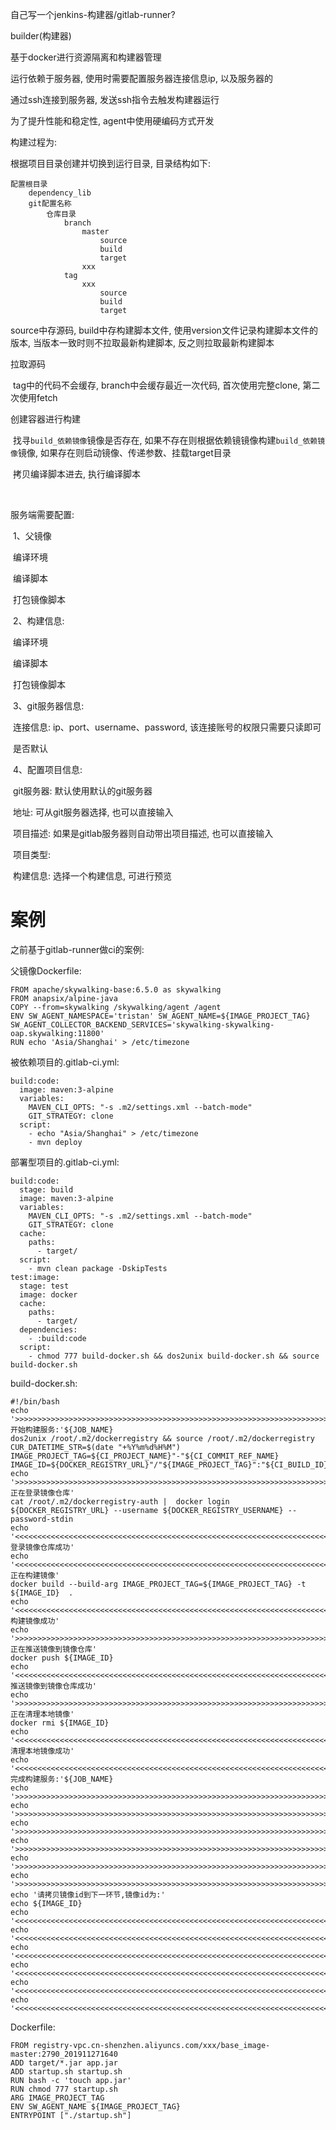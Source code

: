 自己写一个jenkins-构建器/gitlab-runner?



builder(构建器)

基于docker进行资源隔离和构建器管理

运行依赖于服务器, 使用时需要配置服务器连接信息ip, 以及服务器的

通过ssh连接到服务器, 发送ssh指令去触发构建器运行

为了提升性能和稳定性, agent中使用硬编码方式开发



构建过程为:

根据项目目录创建并切换到运行目录, 目录结构如下:

```
配置根目录
	dependency_lib
	git配置名称
		仓库目录
			branch
				master
					source
                    build
                    target
				xxx
			tag
				xxx
					source
                    build
                    target

```

source中存源码, build中存构建脚本文件, 使用version文件记录构建脚本文件的版本, 当版本一致时则不拉取最新构建脚本, 反之则拉取最新构建脚本

拉取源码

​	tag中的代码不会缓存, branch中会缓存最近一次代码, 首次使用完整clone, 第二次使用fetch

创建容器进行构建

​	找寻`build_依赖镜像`镜像是否存在, 如果不存在则根据依赖镜镜像构建`build_依赖镜像`镜像, 如果存在则启动镜像、传递参数、挂载target目录

​		拷贝编译脚本进去, 执行编译脚本

​	

服务端需要配置:

​	1、父镜像

​			编译环境

​			编译脚本

​			打包镜像脚本

​	2、构建信息:

​			编译环境

​			编译脚本

​			打包镜像脚本

​	3、git服务器信息:

​			连接信息: ip、port、username、password, 该连接账号的权限只需要只读即可

​			是否默认

​	4、配置项目信息:

​		git服务器: 默认使用默认的git服务器

​		地址: 可从git服务器选择, 也可以直接输入

​		项目描述: 如果是gitlab服务器则自动带出项目描述, 也可以直接输入

​		项目类型: 

​		构建信息: 选择一个构建信息, 可进行预览



# 案例

之前基于gitlab-runner做ci的案例:

父镜像Dockerfile:

```
FROM apache/skywalking-base:6.5.0 as skywalking
FROM anapsix/alpine-java
COPY --from=skywalking /skywalking/agent /agent
ENV SW_AGENT_NAMESPACE='tristan' SW_AGENT_NAME=${IMAGE_PROJECT_TAG} SW_AGENT_COLLECTOR_BACKEND_SERVICES='skywalking-skywalking-oap.skywalking:11800'
RUN echo 'Asia/Shanghai' > /etc/timezone
```

被依赖项目的.gitlab-ci.yml:

```
build:code:
  image: maven:3-alpine
  variables:
    MAVEN_CLI_OPTS: "-s .m2/settings.xml --batch-mode"
    GIT_STRATEGY: clone
  script:
    - echo "Asia/Shanghai" > /etc/timezone
    - mvn deploy
```

部署型项目的.gitlab-ci.yml:

```
build:code:
  stage: build
  image: maven:3-alpine
  variables:
    MAVEN_CLI_OPTS: "-s .m2/settings.xml --batch-mode"
    GIT_STRATEGY: clone
  cache:
    paths:
      - target/
  script:
    - mvn clean package -DskipTests
test:image:
  stage: test
  image: docker
  cache:
    paths:
      - target/
  dependencies:
    - :build:code
  script:
    - chmod 777 build-docker.sh && dos2unix build-docker.sh && source build-docker.sh
```

build-docker.sh:

```
#!/bin/bash
echo '>>>>>>>>>>>>>>>>>>>>>>>>>>>>>>>>>>>>>>>>>>>>>>>>>>>>>>>>>>>>>>>>>>>>>>>>>>>>>>>>>>>>>>开始构建服务:'${JOB_NAME}
dos2unix /root/.m2/dockerregistry && source /root/.m2/dockerregistry
CUR_DATETIME_STR=$(date "+%Y%m%d%H%M")
IMAGE_PROJECT_TAG=${CI_PROJECT_NAME}"-"${CI_COMMIT_REF_NAME}
IMAGE_ID=${DOCKER_REGISTRY_URL}"/"${IMAGE_PROJECT_TAG}":"${CI_BUILD_ID}"_"${CUR_DATETIME_STR}
echo '>>>>>>>>>>>>>>>>>>>>>>>>>>>>>>>>>>>>>>>>>>>>>>>>>>>>>>>>>>>>>>>>>>>>>>>>>>>>>>>>>>>>>>正在登录镜像仓库'
cat /root/.m2/dockerregistry-auth |  docker login ${DOCKER_REGISTRY_URL} --username ${DOCKER_REGISTRY_USERNAME} --password-stdin
echo '<<<<<<<<<<<<<<<<<<<<<<<<<<<<<<<<<<<<<<<<<<<<<<<<<<<<<<<<<<<<<<<<<<<<<<<<<<<<<<<<<<<<<<登录镜像仓库成功'
echo '<<<<<<<<<<<<<<<<<<<<<<<<<<<<<<<<<<<<<<<<<<<<<<<<<<<<<<<<<<<<<<<<<<<<<<<<<<<<<<<<<<<<<<正在构建镜像'
docker build --build-arg IMAGE_PROJECT_TAG=${IMAGE_PROJECT_TAG} -t ${IMAGE_ID}  .
echo '<<<<<<<<<<<<<<<<<<<<<<<<<<<<<<<<<<<<<<<<<<<<<<<<<<<<<<<<<<<<<<<<<<<<<<<<<<<<<<<<<<<<<<构建镜像成功'
echo '>>>>>>>>>>>>>>>>>>>>>>>>>>>>>>>>>>>>>>>>>>>>>>>>>>>>>>>>>>>>>>>>>>>>>>>>>>>>>>>>>>>>>>正在推送镜像到镜像仓库'
docker push ${IMAGE_ID}
echo '<<<<<<<<<<<<<<<<<<<<<<<<<<<<<<<<<<<<<<<<<<<<<<<<<<<<<<<<<<<<<<<<<<<<<<<<<<<<<<<<<<<<<<推送镜像到镜像仓库成功'
echo '>>>>>>>>>>>>>>>>>>>>>>>>>>>>>>>>>>>>>>>>>>>>>>>>>>>>>>>>>>>>>>>>>>>>>>>>>>>>>>>>>>>>>>正在清理本地镜像'
docker rmi ${IMAGE_ID}
echo '<<<<<<<<<<<<<<<<<<<<<<<<<<<<<<<<<<<<<<<<<<<<<<<<<<<<<<<<<<<<<<<<<<<<<<<<<<<<<<<<<<<<<<清理本地镜像成功'
echo '<<<<<<<<<<<<<<<<<<<<<<<<<<<<<<<<<<<<<<<<<<<<<<<<<<<<<<<<<<<<<<<<<<<<<<<<<<<<<<<<<<<<<<完成构建服务:'${JOB_NAME}
echo '>>>>>>>>>>>>>>>>>>>>>>>>>>>>>>>>>>>>>>>>>>>>>>>>>>>>>>>>>>>>>>>>>>>>>>>>>>>>>>>>>>>>>>'
echo '>>>>>>>>>>>>>>>>>>>>>>>>>>>>>>>>>>>>>>>>>>>>>>>>>>>>>>>>>>>>>>>>>>>>>>>>>>>>>>>>>>>>>>'
echo '>>>>>>>>>>>>>>>>>>>>>>>>>>>>>>>>>>>>>>>>>>>>>>>>>>>>>>>>>>>>>>>>>>>>>>>>>>>>>>>>>>>>>>'
echo '>>>>>>>>>>>>>>>>>>>>>>>>>>>>>>>>>>>>>>>>>>>>>>>>>>>>>>>>>>>>>>>>>>>>>>>>>>>>>>>>>>>>>>'
echo '>>>>>>>>>>>>>>>>>>>>>>>>>>>>>>>>>>>>>>>>>>>>>>>>>>>>>>>>>>>>>>>>>>>>>>>>>>>>>>>>>>>>>>'
echo '>>>>>>>>>>>>>>>>>>>>>>>>>>>>>>>>>>>>>>>>>>>>>>>>>>>>>>>>>>>>>>>>>>>>>>>>>>>>>>>>>>>>>>'
echo '请拷贝镜像id到下一环节,镜像id为:'
echo ${IMAGE_ID}
echo '<<<<<<<<<<<<<<<<<<<<<<<<<<<<<<<<<<<<<<<<<<<<<<<<<<<<<<<<<<<<<<<<<<<<<<<<<<<<<<<<<<<<<<'
echo '<<<<<<<<<<<<<<<<<<<<<<<<<<<<<<<<<<<<<<<<<<<<<<<<<<<<<<<<<<<<<<<<<<<<<<<<<<<<<<<<<<<<<<'
echo '<<<<<<<<<<<<<<<<<<<<<<<<<<<<<<<<<<<<<<<<<<<<<<<<<<<<<<<<<<<<<<<<<<<<<<<<<<<<<<<<<<<<<<'
echo '<<<<<<<<<<<<<<<<<<<<<<<<<<<<<<<<<<<<<<<<<<<<<<<<<<<<<<<<<<<<<<<<<<<<<<<<<<<<<<<<<<<<<<'
echo '<<<<<<<<<<<<<<<<<<<<<<<<<<<<<<<<<<<<<<<<<<<<<<<<<<<<<<<<<<<<<<<<<<<<<<<<<<<<<<<<<<<<<<'
echo '<<<<<<<<<<<<<<<<<<<<<<<<<<<<<<<<<<<<<<<<<<<<<<<<<<<<<<<<<<<<<<<<<<<<<<<<<<<<<<<<<<<<<<'
```

Dockerfile:

```
FROM registry-vpc.cn-shenzhen.aliyuncs.com/xxx/base_image-master:2790_201911271640
ADD target/*.jar app.jar
ADD startup.sh startup.sh
RUN bash -c 'touch app.jar'
RUN chmod 777 startup.sh
ARG IMAGE_PROJECT_TAG
ENV SW_AGENT_NAME ${IMAGE_PROJECT_TAG}
ENTRYPOINT ["./startup.sh"]
```

